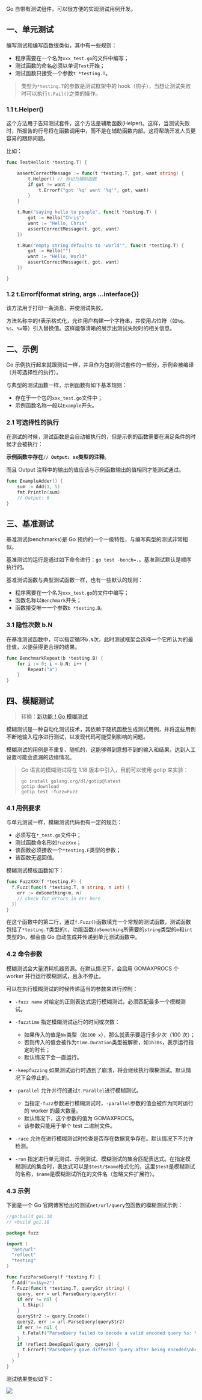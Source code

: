 Go 自带有测试组件，可以很方便的实现测试用例开发。

## 一、单元测试

编写测试和编写函数很类似，其中有一些规则：

* 程序需要在一个名为`xxx_test.go`的文件中编写；
* 测试函数的命名必须以单词`Test`开始；
* 测试函数只接受一个参数`t *testing.T`。

> 类型为`*testing.T`的参数是测试框架中的 hook（钩子），当想让测试失败时可以执行`t.Fail()`之类的操作。

### 1.1 t.Helper()

这个方法用于告知测试套件，这个方法是辅助函数(Helper)。这样，当测试失败时，所报告的行号将在函数调用中，而不是在辅助函数内部。这将帮助开发人员更容易的跟踪问题。

比如：

```go
func TestHello(t *testing.T) {

    assertCorrectMessage := func(t *testing.T, got, want string) {
        t.Helper() // 标记为辅助函数
        if got != want {
            t.Errorf("got '%q' want '%q'", got, want)
        }
    }

    t.Run("saying hello to people", func(t *testing.T) {
        got := Hello("Chris")
        want := "Hello, Chris"
        assertCorrectMessage(t, got, want)
    })

    t.Run("empty string defaults to 'world'", func(t *testing.T) {
        got := Hello("")
        want := "Hello, World"
        assertCorrectMessage(t, got, want)
    })

}
```

### 1.2 t.Errorf(format string, args ...interface{})

该方法用于打印一条消息，并使测试失败。

方法名称中的`f`表示格式化，允许用户构建一个字符串，并使用占位符（如`%q`、`%s`、`%v`等）引入替换值。这样能够清晰的展示出测试失败时的相关信息。

## 二、示例

Go 示例执行起来就跟测试一样，并且作为包的测试套件的一部分，示例会被编译（并可选择性的执行）。

与典型的测试函数一样，示例函数有如下基本规则：

* 存在于一个包的`xxx_test.go`文件中；
* 示例函数名称一般以`Example`开头。

### 2.1 可选择性的执行

在测试的时候，测试函数是会自动被执行的，但是示例的函数需要在满足条件的时候才会被执行：

**示例函数中存在`// Output: xx`类型的注释**。

而且 Output 注释中的输出的值应该与示例函数输出的值相同才能测试通过。

```go
func ExampleAdder() {
    sum := Add(1, 5)
    fmt.Println(sum)
    // Output: 6
}
```

## 三、基准测试

基准测试(benchmarks)是 Go 预约的一个一级特性，与编写典型的测试非常相似。

基准测试的运行是通过如下命令进行：`go test -bench=.`。基准测试默认是顺序执行的。

基准测试函数与典型测试函数一样，也有一些默认的规则：

* 程序需要在一个名为`xxx_test.go`的文件中编写；
* 函数名称以`Benchmark`开头；
* 函数接受唯一一个参数`b *testing.B`。

### 3.1 隐性次数 b.N

在基准测试函数中，可以指定循环`b.N`次，此时测试框架会选择一个它所认为的最佳值，以便获得更合理的结果。

```go
func BenchmarkRepeat(b *testing.B) {
    for i := 0; i < b.N; i++ {
        Repeat("a")
    }
}
```

## 四、模糊测试

> 转摘：[新功能！Go 模糊测试](https://mp.weixin.qq.com/s/cKNMtEkJoRZ_lC9yEIocJw)

模糊测试是一种自动化测试技术，其依赖于随机函数生成测试用例，并将这些用例不断地输入程序进行测试，以发现代码可能受到影响的问题。

模糊测试的用例是不重复、随机的，这能够得到意想不到的输入和结果，达到人工设置可能会遗漏的边缘情况。

> Go 语言的模糊测试将在 1.18 版本中引入，目前可以使用 gotip 来实验：
> 
> ```shell
> go install golang.org/dl/gotip@latest
> gotip download
> gotip test -fuzz=Fuzz
> ```

### 4.1 用例要求

与单元测试一样，模糊测试代码也有一定的规范：

* 必须写在`*_test.go`文件中；
* 测试函数命名形如`FuzzXxx`；
* 该函数必须接收一个`*testing.F`类型的参数；
* 该函数无返回值。

模糊测试模板函数如下：

```go
func FuzzXXX(f *testing.F) {
  f.Fuzz(func(t *testing.T, m string, n int) {
    err := doSomething(m, n)
    // check for errors in err here
  })
}
```

在这个函数中的第二行，通过`f.Fuzz()`函数填充一个常规的测试函数，测试函数包括了`*testing.T`类型的`t`，功能函数`doSomething`所需要的`string`类型的`m`和`int`类型的`n`，都会由 Go 自动生成并传递到单元测试函数中。

### 4.2 命令参数

模糊测试会大量消耗机器资源。在默认情况下，会启用 GOMAXPROCS 个 worker 并行运行模糊测试，且永不停止。

可以在执行模糊测试的时候传递适当的参数来进行控制：

* `-fuzz name` 对给定的正则表达式运行模糊测试，必须匹配最多一个模糊测试。

* `-fuzztime` 指定模糊测试运行的时间或次数：
    - 如果传入的值是`Nx`类型（如`100 x`），那么就表示要运行多少次（100 次）；
    - 否则传入的值会被作为`time.Duration`类型被解析，如`1h30s`，表示运行指定的时长；
    - 默认情况下会一直运行。

* `-keepfuzzing` 如果测试运行时遇到了崩溃，将会继续执行模糊测试。默认情况下会停止的。

* `-parallel` 允许并行的通过`t.Parallel`进行模糊测试。
    - 当指定`-fuzz`参数进行模糊测试时，`-parallel`参数的值会被作为同时运行的 worker 的最大数量。
    - 默认情况下，这个参数的值为 GOMAXPROCS。
    - 该参数只能用于单个 test 二进制文件。

* `-race` 允许在进行模糊测试时检查是否存在数据竞争存在。默认情况下不允许检测。

* `-run` 指定进行单元测试、示例测试、模糊测试的集合匹配表达式。在指定模糊测试的集合时，表达式可以是`$test/$name`格式化的，这里`$test`是模糊测试的名称，`$name`是模糊测试所在的文件名（忽略文件扩展符）。

### 4.3 示例

下面是一个 Go 官网博客给出的测试`net/url/query`包函数的模糊测试示例：

```go
//go:build go1.18
// +build go1.18

package fuzz

import (
  "net/url"
  "reflect"
  "testing"
)

func FuzzParseQuery(f *testing.F) {
  f.Add("x=1&y=2")
  f.Fuzz(func(t *testing.T, queryStr string) {
    query, err = url.ParseQuery(queryStr)
    if err != nil {
      t.Skip()
    }
    queryStr2 := query.Encode()
    query2, err := url.ParseQuery(queryStr2)
    if err != nil {
      t.Fatalf("ParseQuery failed to decode a valid encoded query %s: %v", queryStr2, err)
    }
    if !reflect.DeepEqual(query, query2) {
      t.Errorf("ParseQuery gave different query after being encoded\nbefore: %v\nafter: %v", query, query2)
    }
  }
}
```

测试结果类似如下：

![](http://cnd.qiniu.lin07ux.cn/markdown/1637548895055-edde1196ab72.jpg)



